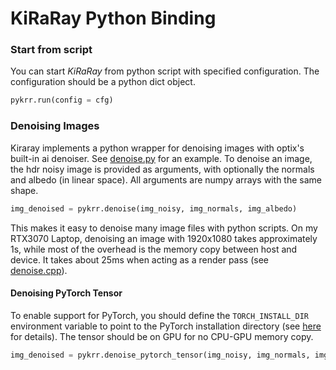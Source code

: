 # KiRaRay Python Binding

### Start from script

You can start *KiRaRay* from python script with specified configuration. The configuration should be a python dict object. 

~~~Python
pykrr.run(config = cfg)
~~~

### Denoising Images

Kiraray implements a python wrapper for denoising images with optix's built-in ai denoiser. See [denoise.py](./examples/denoise.py) for an example. To denoise an image, the hdr noisy image is provided as arguments, with optionally the normals and albedo (in linear space). All arguments are numpy arrays with the same shape.

~~~Python
img_denoised = pykrr.denoise(img_noisy, img_normals, img_albedo)
~~~

This makes it easy to denoise many image files with python scripts. On my RTX3070 Laptop, denoising an image with 1920x1080 takes approximately 1s, while most of the overhead is the memory copy between host and device. It takes about 25ms when acting as a render pass (see [denoise.cpp](../../src/render/passes/denoise/denoise.cpp)).

#### Denoising PyTorch Tensor
To enable support for PyTorch, you should define the `TORCH_INSTALL_DIR` environment variable to point to the PyTorch installation directory (see [here](../build/FindPyTorch.cmake) for details). The tensor should be on GPU for no CPU-GPU memory copy.  

~~~Python
img_denoised = pykrr.denoise_pytorch_tensor(img_noisy, img_normals, img_albedo)
~~~